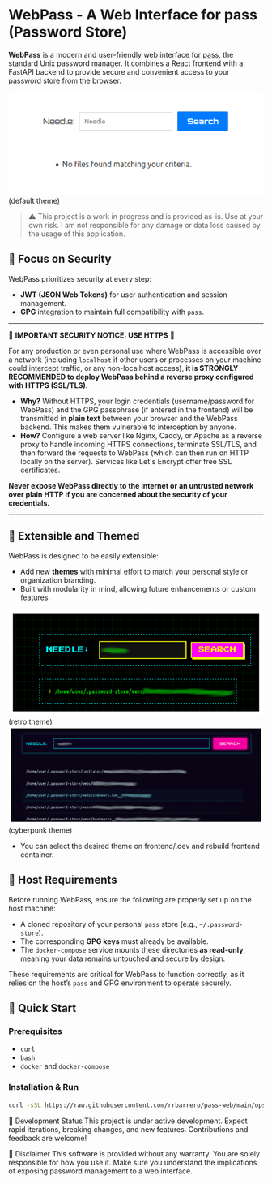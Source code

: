 # WebPass - A Web Interface for pass (Password Store)

**WebPass** is a modern and user-friendly web interface for [pass](https://www.passwordstore.org/), the standard Unix password manager. It combines a React frontend with a FastAPI backend to provide secure and convenient access to your password store from the browser.

![alt text](docs/theme0.png)
(default theme)

> ⚠️ This project is a work in progress and is provided as-is. Use at your own risk. I am not responsible for any damage or data loss caused by the usage of this application.

## 🔐 Focus on Security

WebPass prioritizes security at every step:

- **JWT (JSON Web Tokens)** for user authentication and session management.
- **GPG** integration to maintain full compatibility with `pass`.

---

🚨 **IMPORTANT SECURITY NOTICE: USE HTTPS** 🚨

For any production or even personal use where WebPass is accessible over a network (including `localhost` if other users or processes on your machine could intercept traffic, or any non-localhost access), **it is STRONGLY RECOMMENDED to deploy WebPass behind a reverse proxy configured with HTTPS (SSL/TLS).**

- **Why?** Without HTTPS, your login credentials (username/password for WebPass) and the GPG passphrase (if entered in the frontend) will be transmitted in **plain text** between your browser and the WebPass backend. This makes them vulnerable to interception by anyone.
- **How?** Configure a web server like Nginx, Caddy, or Apache as a reverse proxy to handle incoming HTTPS connections, terminate SSL/TLS, and then forward the requests to WebPass (which can then run on HTTP locally on the server). Services like Let's Encrypt offer free SSL certificates.

**Never expose WebPass directly to the internet or an untrusted network over plain HTTP if you are concerned about the security of your credentials.**

---

## 🎨 Extensible and Themed

WebPass is designed to be easily extensible:

- Add new **themes** with minimal effort to match your personal style or organization branding.
- Built with modularity in mind, allowing future enhancements or custom features.

![alt text](docs/theme1.png)
(retro theme)
![alt text](docs/theme2.png)
(cyberpunk theme)

* You can select the desired theme on frontend/.dev and rebuild frontend container.

## 📁 Host Requirements

Before running WebPass, ensure the following are properly set up on the host machine:

- A cloned repository of your personal `pass` store (e.g., `~/.password-store`).
- The corresponding **GPG keys** must already be available.
- The `docker-compose` service mounts these directories **as read-only**, meaning your data remains untouched and secure by design.

These requirements are critical for WebPass to function correctly, as it relies on the host’s `pass` and GPG environment to operate securely.

## 🚀 Quick Start

### Prerequisites

- `curl`
- `bash`
- `docker` and `docker-compose`

### Installation & Run

```bash
curl -sSL https://raw.githubusercontent.com/rrbarrero/pass-web/main/ops/install.sh | bash
```

🧪 Development Status
This project is under active development. Expect rapid iterations, breaking changes, and new features. Contributions and feedback are welcome!

📄 Disclaimer
This software is provided without any warranty. You are solely responsible for how you use it. Make sure you understand the implications of exposing password management to a web interface.
